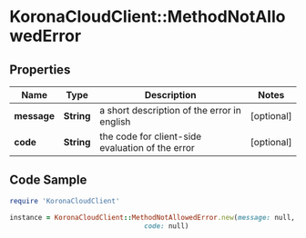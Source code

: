 # KoronaCloudClient::MethodNotAllowedError

## Properties

Name | Type | Description | Notes
------------ | ------------- | ------------- | -------------
**message** | **String** | a short description of the error in english | [optional] 
**code** | **String** | the code for client-side evaluation of the error | [optional] 

## Code Sample

```ruby
require 'KoronaCloudClient'

instance = KoronaCloudClient::MethodNotAllowedError.new(message: null,
                                 code: null)
```



